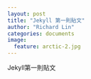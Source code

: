 ```yaml
---
layout: post
title: "Jekyll 第一則貼文"
author: "Richard Lin"
categories: documents
image:
  feature: arctic-2.jpg
---
```


Jekyll第一則貼文
